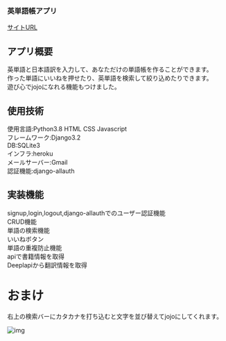 
### 英単語帳アプリ

[サイトURL](http://english-words-0820.herokuapp.com/)

## アプリ概要
英単語と日本語訳を入力して、あなただけの単語帳を作ることができます。  
作った単語にいいねを押せたり、英単語を検索して絞り込めたりできます。  
遊び心でjojoになれる機能もつけました。  

## 使用技術
使用言語:Python3.8 HTML CSS Javascript  
フレームワーク:Django3.2  
DB:SQLite3  
インフラ:heroku  
メールサーバー:Gmail  
認証機能:django-allauth  

## 実装機能
signup,login,logout,django-allauthでのユーザー認証機能  
CRUD機能   
単語の検索機能  
いいねボタン  
単語の重複防止機能  
apiで書籍情報を取得  
Deeplapiから翻訳情報を取得  


# おまけ  
右上の検索バーにカタカナを打ち込むと文字を並び替えてjojoにしてくれます。  

![img](https://user-images.githubusercontent.com/70869466/136584223-ab211b95-0df8-47a4-b88a-a1eb80f7b21b.png)
